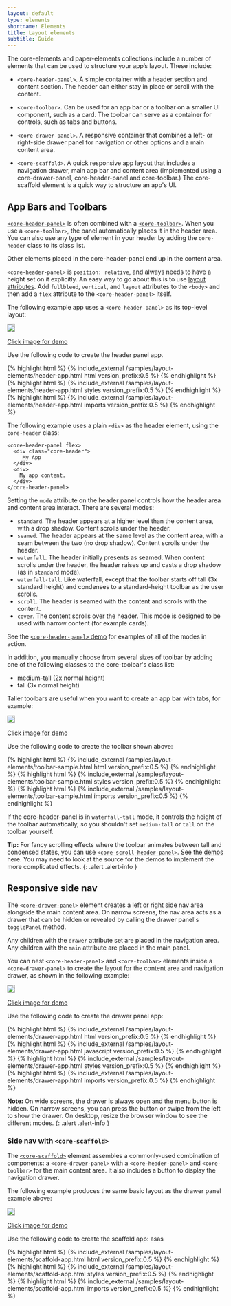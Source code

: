```yaml
---
layout: default
type: elements
shortname: Elements
title: Layout elements
subtitle: Guide
---
```


<link rel="import" href="../../components/google-youtube/google-youtube.html">

<style shim-shadowdom>
.app-demo {
  border: 1px solid #aaa;
}
</style>

The core-elements and paper-elements collections include a number of elements that can be used to structure your app’s layout. These include:

- `<core-header-panel>`. A simple container with a header section and content section. The header can either stay in place or scroll with the content.

- `<core-toolbar>`.  Can be used for an app bar or a toolbar on a smaller UI component, such as a card. The toolbar can serve as a container for controls, such as tabs and buttons.

- `<core-drawer-panel>`. A responsive container that combines a left- or right-side drawer panel for navigation or other options and a main content area.

- `<core-scaffold>`.  A quick responsive app layout that includes a navigation drawer, main app bar and content area (implemented using a core-drawer-panel, core-header-panel and core-toolbar.) The core-scaffold element is a quick way to structure an app's UI.

## App Bars and Toolbars

<div class="yt-embed">
  <google-youtube
    videoid="qDhHdi8RtwI"
    thumbnail="/images/polycasts/PC003.jpg"
    autoplay="0"
    rel="0"
    fluid>
  </google-youtube>
</div>

[`<core-header-panel>`](core-header-panel.html) is often combined with a
[`<core-toolbar>`](core-toolbar.html). When you use a `<core-toolbar>`, the panel automatically places it in the header area.  You can also use any type of element in your header by adding the `core-header` class to its class list.

Other elements placed in the core-header-panel end up in the content area.

`<core-header-panel>` is `position: relative`, and always needs to have a height set on it explicitly. An easy way to go about this is to use [layout attributes](../polymer/layout-attrs.html). Add `fullbleed`, `vertical`, and `layout` attributes to the `<body>` and then add a `flex` attribute to the `<core-header-panel>` itself.

The following example app uses a `<core-header-panel>` as its top-level layout:

<a href="../../samples/layout-elements/header-app.vulcanized.html" target="_blank">
  <img class="app-demo" src="/images/layout-elements/header-app.png">
</a>

<a href="../../samples/layout-elements/header-app.vulcanized.html" target="_blank">Click image for demo</a>

Use the following code to create the header panel app.

<demo-tabs selected="0">
  <demo-tab heading="HTML">
{% highlight html %}
{% include_external /samples/layout-elements/header-app.html html version_prefix:0.5 %}
{% endhighlight %}
  </demo-tab>
  <demo-tab heading="CSS">
{% highlight html %}
{% include_external /samples/layout-elements/header-app.html styles version_prefix:0.5 %}
{% endhighlight %}
  </demo-tab>
  <demo-tab heading="Imports">
{% highlight html %}
{% include_external /samples/layout-elements/header-app.html imports version_prefix:0.5 %}
{% endhighlight %}
  </demo-tab>
</demo-tabs>

The following example uses a plain `<div>` as the header element, using the `core-header` class:

    <core-header-panel flex>
      <div class="core-header">
         My App
      </div>
      <div>
        My app content.
      </div>
    </core-header-panel>

Setting the `mode` attribute on the header panel controls how the header area and content area interact. There are several modes:

- `standard`. The header appears at a higher level than the content area, with a drop shadow. Content scrolls under the header.
- `seamed`. The header appears at the same level as the content area, with a seam between the two (no drop shadow). Content scrolls under the header.
- `waterfall`. The header initially presents as seamed. When content scrolls under the header, the header raises up and casts a drop shadow (as in `standard` mode).
- `waterfall-tall`. Like waterfall, except that the toolbar starts off tall (3x standard height) and condenses to a standard-height toolbar as the user scrolls.
- `scroll`. The header is seamed with the content and scrolls with the content.
- `cover`. The content scrolls over the header. This mode is designed to be used with narrow content (for example cards).

See the [`<core-header-panel>` demo](../../components/core-header-panel/demo.html) for examples of all of the modes in action.

<div class="yt-embed">
  <google-youtube
    videoid="ZAc51_0Xa_M"
    thumbnail="/images/polycasts/PC004.jpg"
    autoplay="0"
    rel="0"
    fluid>
  </google-youtube>
</div>

In addition, you manually choose from several sizes of toolbar by adding one of the following classes to the core-toolbar's class list:

-  medium-tall (2x normal height)
-  tall (3x normal height)

Taller toolbars are useful when you want to create an app bar with tabs, for example:

<a href="../../samples/layout-elements/toolbar-sample.vulcanized.html" target="_blank">
  <img class="app-demo" src="/images/layout-elements/toolbar-sample.png">
</a>

<a href="../../samples/layout-elements/toolbar-sample.vulcanized.html" target="_blank">Click image for demo</a>

Use the following code to create the toolbar shown above:

<demo-tabs selected="0">
  <demo-tab heading="HTML">
{% highlight html %}
{% include_external /samples/layout-elements/toolbar-sample.html html version_prefix:0.5 %}
{% endhighlight %}
  </demo-tab>
  <demo-tab heading="CSS">
{% highlight html %}
{% include_external /samples/layout-elements/toolbar-sample.html styles version_prefix:0.5 %}
{% endhighlight %}
  </demo-tab>
  <demo-tab heading="Imports">
{% highlight html %}
{% include_external /samples/layout-elements/toolbar-sample.html imports version_prefix:0.5 %}
{% endhighlight %}
  </demo-tab>
</demo-tabs>

If the core-header-panel is in `waterfall-tall` mode, it controls the height of the toolbar automatically, so you shouldn't set `medium-tall` or `tall` on the toolbar yourself.

**Tip:** For fancy scrolling effects where the toolbar animates between tall and condensed states, you can use [`<core-scroll-header-panel>`](core-scroll-header-panel.html). See  the [demos](../../components/core-scroll-header-panel/demo.html) here. You may need to look at the source for the demos to implement the more complicated effects.
{: .alert .alert-info }

## Responsive side nav

The [`<core-drawer-panel>`](core-drawer-panel.html)
element creates a left or right side nav area alongside
the main content area. On narrow screens, the nav area acts as a drawer that can
be hidden or revealed by calling the drawer panel's `togglePanel` method.

Any children with the `drawer` attribute set are placed in the navigation area.
Any children with the `main` attribute are placed in the main panel.

<div class="yt-embed">
  <google-youtube
    videoid="GAjpaM4HcCQ"
    thumbnail="/images/polycasts/PC005.jpg"
    autoplay="0"
    rel="0"
    fluid>
  </google-youtube>
</div>

You can nest `<core-header-panel>` and `<core-toolbar>` elements inside a
`<core-drawer-panel>` to create the layout for the content area and navigation
drawer, as shown in the following example:

<a href="../../samples/layout-elements/drawer-app.vulcanized.html" target="_blank">
  <img class="app-demo" src="/images/layout-elements/drawer-app-closed.png">
</a>

<a href="../../samples/layout-elements/drawer-app.vulcanized.html" target="_blank">Click image for demo</a>

Use the following code to create the drawer panel app:

<demo-tabs selected="0">
  <demo-tab heading="HTML">
{% highlight html %}
{% include_external /samples/layout-elements/drawer-app.html html version_prefix:0.5 %}
{% endhighlight %}
  </demo-tab>
  <demo-tab heading="JS">
{% highlight html %}
{% include_external /samples/layout-elements/drawer-app.html javascript version_prefix:0.5 %}
{% endhighlight %}
  </demo-tab>
  <demo-tab heading="CSS">
{% highlight html %}
{% include_external /samples/layout-elements/drawer-app.html styles version_prefix:0.5 %}
{% endhighlight %}
  </demo-tab>
  <demo-tab heading="Imports">
{% highlight html %}
{% include_external /samples/layout-elements/drawer-app.html imports version_prefix:0.5 %}
{% endhighlight %}
  </demo-tab>
</demo-tabs>

**Note:** On wide screens, the drawer is always open and the menu button is hidden.
On narrow screens, you can press the button or swipe from the left to show the drawer.
On desktop, resize the browser window to see the different modes.
{: .alert .alert-info }

### Side nav with `<core-scaffold>`

The [`<core-scaffold>`](core-scaffold.html) element
assembles a commonly-used combination of components:
a `<core-drawer-panel>` with a `<core-header-panel>` and `<core-toolbar>` for the
main content area. It also includes a button to display the navigation drawer.

The following example produces the same basic layout as the drawer panel example above:

<a href="../../samples/layout-elements/scaffold-app.vulcanized.html" target="_blank">
  <img class="app-demo" src="/images/layout-elements/scaffold-app.png">
</a>

<a href="../../samples/layout-elements/scaffold-app.vulcanized.html" target="_blank">Click image for demo</a>
 
Use the following code to create the scaffold app:  asas

<demo-tabs selected="0">
  <demo-tab heading="HTML">
{% highlight html %}
{% include_external /samples/layout-elements/scaffold-app.html html version_prefix:0.5 %}
{% endhighlight %}
  </demo-tab>
  <demo-tab heading="CSS">
{% highlight html %}
{% include_external /samples/layout-elements/scaffold-app.html styles version_prefix:0.5 %}
{% endhighlight %}
  </demo-tab>
  <demo-tab heading="Imports">
{% highlight html %}
{% include_external /samples/layout-elements/scaffold-app.html imports version_prefix:0.5 %}
{% endhighlight %}
  </demo-tab>
</demo-tabs>


